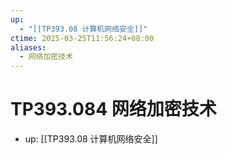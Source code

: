 ```yaml
---
up:
  - "[[TP393.08 计算机网络安全]]"
ctime: 2025-03-25T11:56:24+08:00
aliases:
  - 网络加密技术
---
```


# TP393.084 网络加密技术

- up: [[TP393.08 计算机网络安全]]
